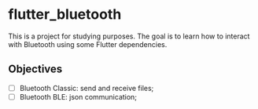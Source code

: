 # flutter_bluetooth

This is a project for studying purposes. The goal is to learn how to interact with Bluetooth using
some Flutter dependencies.

## Objectives

- [ ] Bluetooth Classic: send and receive files;
- [ ] Bluetooth BLE: json communication;